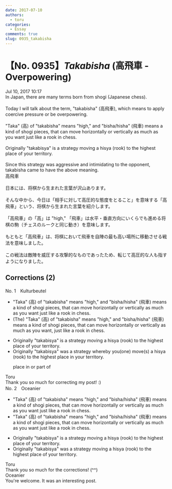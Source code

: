 ```yaml
---
date: 2017-07-10
authors:
  - toru
categories:
  - Essay
comments: true
slug: 0935_takabisha
---
```


# 【No. 0935】<strong><em>Takabisha</strong></em> (高飛車 - Overpowering)
<div class="date">Jul 10, 2017 10:17</div>
<div id="post"><div id="body_show_ori">
In Japan, there are many terms born from shogi (Japanese chess).<br/><br/>Today I will talk about the term, "takabisha" (高飛車), which means to apply coercive pressure or be overpowering.<br/><br/>"Taka" (高) of "takabisha" means "high," and "bisha/hisha" (飛車) means a kind of shogi pieces, that can move horizontally or vertically as much as you want just like a rook in chess.<br/><br/>Originally "takabisya" is a strategy moving a hisya (rook) to the highest place of your territory.<br/><br/>Since this strategy was aggressive and intimidating to the opponent, takabisha came to have the above meaning.
</div></div>

<!-- more -->

<div id="post_ja"><div id="body_show_mo">
高飛車<br/><br/>日本には、将棋から生まれた言葉が沢山あります。<br/><br/>そんな中から、今日は「相手に対して高圧的な態度をとること」を意味する「高飛車」という、将棋から生まれた言葉を紹介します。<br/><br/>「高飛車」の「高」は "high," 「飛車」は水平・垂直方向にいくらでも進める将棋の駒（チェスのルークと同じ動き）を意味します。<br/><br/>もともと「高飛車」は、将棋において飛車を自陣の最も高い場所に移動させる戦法を意味しました。<br/><br/>この戦法は敵陣を威圧する攻撃的なものであったため、転じて高圧的な人も指すようになりました。
</div></div>

## Corrections (2)
<div id="block"><div class="first_name"> No. 1　<span class="just_name">Kulturbeutel</span></div><div id="block2">
<ul class="correction_field">
<li class="incorrect">"Taka" (高) of "takabisha" means "high," and "bisha/hisha" (飛車) means a kind of shogi pieces, that can move horizontally or vertically as much as you want just like a rook in chess.</li>
<li class="corrected correct">
<span class="f_blue">(The) </span>"Taka" (高) of "takabisha" means "high," and "bisha/hisha" (飛車) means a kind of shogi piece<span class="f_red"><span class="sline">s</span></span>, that can move horizontally or vertically as much as you want<span class="f_blue">,</span> just like a rook in chess.
</li>
</ul>
<ul class="correction_field">
<li class="incorrect">Originally "takabisya" is a strategy moving a hisya (rook) to the highest place of your territory.</li>
<li class="corrected correct">
Originally "takabisya" <span class="f_blue">was </span>a strategy <span class="f_blue">whereby you(one) move(s)</span> a hisya (rook) to the highest place <span class="f_blue">in</span> your territory.
<p class="correction_comment">place in or part of</p>
</li>
</ul>
</div><div class="name"><span class="just_name">Toru</span><br>
Thank you so much for correcting my post! :)
</div>
</div>
<div id="block"><div class="first_name"> No. 2　<span class="just_name">Oceanier</span></div><div id="block2">
<ul class="correction_field">
<li class="incorrect">"Taka" (高) of "takabisha" means "high," and "bisha/hisha" (飛車) means a kind of shogi pieces, that can move horizontally or vertically as much as you want just like a rook in chess.</li>
<li class="corrected correct">
"Taka" (高) of "takabisha" means "high," and "bisha/hisha" (飛車) means a kind of shogi piece<span class="sline"><span class="f_red">s</span></span>, that can move horizontally or vertically as much as you want just like a rook in chess.
</li>
</ul>
<ul class="correction_field">
<li class="incorrect">Originally "takabisya" is a strategy moving a hisya (rook) to the highest place of your territory.</li>
<li class="corrected correct">
Originally "takabisya" <span class="f_red">was</span> a strategy moving a hisya (rook) to the highest place of your territory.
</li>
</ul>
</div><div class="name"><span class="just_name">Toru</span><br>
Thank you so much for the corrections! (^^)
</div>
<div class="name"><span class="just_name">Oceanier</span><br>
You're welcome. It was an interesting post.
</div>
</div>
